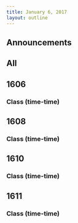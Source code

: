 ```yaml
---
title: January 6, 2017
layout: outline
---
```



## Announcements


## All

## 1606

### Class (time-time)

## 1608

### Class (time-time)

## 1610

### Class (time-time)

## 1611

### Class (time-time)
